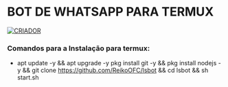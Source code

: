 # BOT DE WHATSAPP PARA TERMUX
<a href="https://www.youtube.com/@NabutoLs"><img title="CRIADOR"    src="https://img.shields.io/badge/Criador-Nabuto Ls-purple.svg?style=for-the-badge&logo=github"></a>
    </p>
    <p>

### Comandos para a Instalação para termux:

- apt update -y && apt upgrade -y pkg install git -y && pkg install nodejs -y && git clone https://github.com/ReikoOFC/lsbot && cd lsbot && sh start.sh
